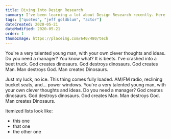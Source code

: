 ```yaml
---
title: Diving Into Design Research
summary: I've been learning a lot about Design Research recently. Here are some insights about the process and learnings I've gained from it.
tags: ["quotes", "jeff goldblum", "actor"]
dateCreated: 2020-05-21
dateModified: 2020-05-21
order: 1
thumbImage: https://placeimg.com/640/480/tech
---
```


You're a very talented young man, with your own clever thoughts and ideas. Do you need a manager? You know what? It is beets. I've crashed into a beet truck. God creates dinosaurs. God destroys dinosaurs. God creates Man. Man destroys God. Man creates Dinosaurs.

Just my luck, no ice. This thing comes fully loaded. AM/FM radio, reclining bucket seats, and... power windows. You're a very talented young man, with your own clever thoughts and ideas. Do you need a manager? God creates dinosaurs. God destroys dinosaurs. God creates Man. Man destroys God. Man creates Dinosaurs.

Itemized lists look like:

  * this one
  * that one
  * the other one
